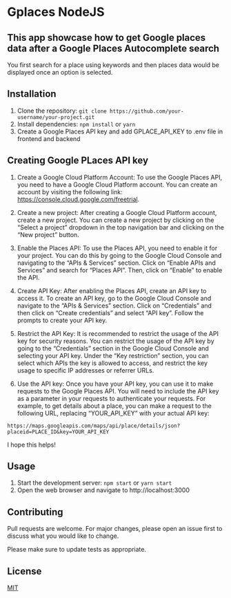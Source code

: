 # Gplaces NodeJS

## This app showcase how to get Google places data after a Google Places Autocomplete search

You first search for a place using keywords and then places data would be displayed once an option is selected.

## Installation

1. Clone the repository: `git clone https://github.com/your-username/your-project.git`
2. Install dependencies: `npm install` or `yarn`
3. Create a Google Places API key and add GPLACE_API_KEY to .env file in frontend and backend

## Creating Google PLaces API key

1. Create a Google Cloud Platform Account: To use the Google Places API, you need to have a Google Cloud Platform account. You can create an account by visiting the following link: https://console.cloud.google.com/freetrial.

2. Create a new project: After creating a Google Cloud Platform account, create a new project. You can create a new project by clicking on the “Select a project” dropdown in the top navigation bar and clicking on the “New project” button.

3. Enable the Places API: To use the Places API, you need to enable it for your project. You can do this by going to the Google Cloud Console and navigating to the “APIs & Services” section. Click on “Enable APIs and Services” and search for “Places API”. Then, click on “Enable” to enable the API.

4. Create API Key: After enabling the Places API, create an API key to access it. To create an API key, go to the Google Cloud Console and navigate to the “APIs & Services” section. Click on “Credentials” and then click on “Create credentials” and select “API key”. Follow the prompts to create your API key.

5. Restrict the API Key: It is recommended to restrict the usage of the API key for security reasons. You can restrict the usage of the API key by going to the “Credentials” section in the Google Cloud Console and selecting your API key. Under the “Key restriction” section, you can select which APIs the key is allowed to access, and restrict the key usage to specific IP addresses or referrer URLs.

6. Use the API key: Once you have your API key, you can use it to make requests to the Google Places API. You will need to include the API key as a parameter in your requests to authenticate your requests. For example, to get details about a place, you can make a request to the following URL, replacing “YOUR_API_KEY” with your actual API key:

```
https://maps.googleapis.com/maps/api/place/details/json?placeid=PLACE_ID&key=YOUR_API_KEY
``` 

I hope this helps!

## Usage

1. Start the development server: `npm start` or `yarn start`
2. Open the web browser and navigate to http://localhost:3000

## Contributing

Pull requests are welcome. For major changes, please open an issue first to discuss what you would like to change.

Please make sure to update tests as appropriate.

## License

[MIT](https://choosealicense.com/licenses/mit/)
